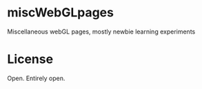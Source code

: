 # miscWebGLpages
Miscellaneous webGL pages, mostly newbie learning experiments






License
========
Open. Entirely open.
